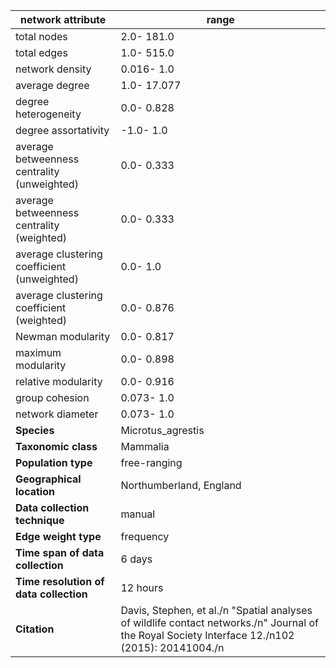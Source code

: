 network attribute|range
---|---
total nodes|2.0- 181.0
total edges|1.0- 515.0
network density|0.016- 1.0
average degree|1.0- 17.077
degree heterogeneity|0.0- 0.828
degree assortativity|-1.0- 1.0
average betweenness centrality (unweighted)|0.0- 0.333
average betweenness centrality (weighted)|0.0- 0.333
average clustering coefficient (unweighted)|0.0- 1.0
average clustering coefficient (weighted)|0.0- 0.876
Newman modularity|0.0- 0.817
maximum modularity|0.0- 0.898
relative modularity|0.0- 0.916
group cohesion|0.073- 1.0
network diameter|0.073- 1.0
**Species**| Microtus_agrestis
**Taxonomic class**| Mammalia
**Population type**| free-ranging
**Geographical location**| Northumberland, England
**Data collection technique**| manual 
**Edge weight type**| frequency
**Time span of data collection**| 6 days
**Time resolution of data collection**| 12 hours
**Citation**| Davis, Stephen, et al./n "Spatial analyses of wildlife contact networks./n" Journal of the Royal Society Interface 12./n102 (2015): 20141004./n